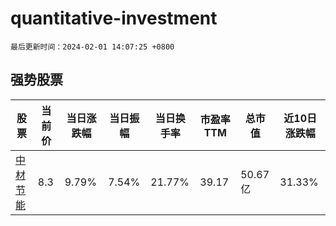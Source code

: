 # quantitative-investment

`最后更新时间：2024-02-01 14:07:25 +0800`

## 强势股票

|股票|当前价|当日涨跌幅|当日振幅|当日换手率|市盈率TTM|总市值|近10日涨跌幅|
|----|----|----|----|----|----|----|----|
|[中材节能](https://xueqiu.com/S/SH603126)|8.3|9.79%|7.54%|21.77%|39.17|50.67亿|31.33%|
